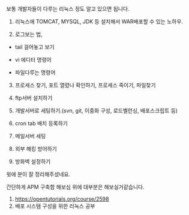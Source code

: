 보통 개발자들이 다루는 리눅스 정도 알고 있으면 됩니다.

1. 리눅스에 TOMCAT, MYSQL, JDK 등 설치해서 WAR배포할 수 있는 노하우.

2. 로그보는 법,

- tail 걸어놓고 보기

- vi 에디터 명령어

- 파일다루는 명령어

3. 프로세스 찾기, 포트 열렸나 확인하기, 프로세스 죽이기, 파일찾기

4. ftp서버 설치하기

5. 개발서버로 세팅하기.(svn, git, 이중화 구성, 로드벨런싱, 배포스크립트 등)

6. cron tab 배치 등록하기

7. 메일서버 세팅

8. 외부 해킹 방어하기

9. 방화벽 설정하기

윗에 분이 잘 정리해주셨네요.

간단하게 APM 구축함 해보심 위에 대부분은 해보실거같습니다.

1. https://opentutorials.org/course/2598
2. 배포 시스템 구성을 위한 리눅스 공부
